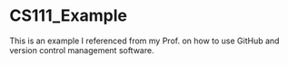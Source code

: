 # CS111_Example
This is an example I referenced from my Prof. on how to use GitHub and version control management software.
